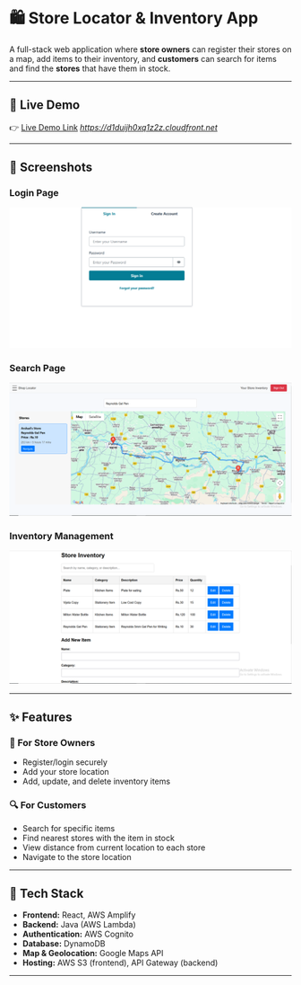 # 🛍️ Store Locator & Inventory App

A full-stack web application where **store owners** can register their stores on a map, add items to their inventory, and **customers** can search for items and find the **stores** that have them in stock.

---

## 🚀 Live Demo

👉 [Live Demo Link](#) *https://d1duijh0xq1z2z.cloudfront.net*

---

## 📸 Screenshots
### Login Page
![Login Page](images/login.PNG)

### Search Page
![Search Page](images/search-page.PNG)

### Inventory Management
![Inventory Page](images/inventory.PNG)

---

## ✨ Features

### 🛒 For Store Owners
- Register/login securely
- Add your store location
- Add, update, and delete inventory items

### 🔍 For Customers
- Search for specific items
- Find nearest stores with the item in stock
- View distance from current location to each store
- Navigate to the store location
---

## 🧰 Tech Stack

- **Frontend:** React, AWS Amplify
- **Backend:** Java (AWS Lambda)
- **Authentication:** AWS Cognito
- **Database:** DynamoDB
- **Map & Geolocation:** Google Maps API
- **Hosting:** AWS S3 (frontend), API Gateway (backend)

---